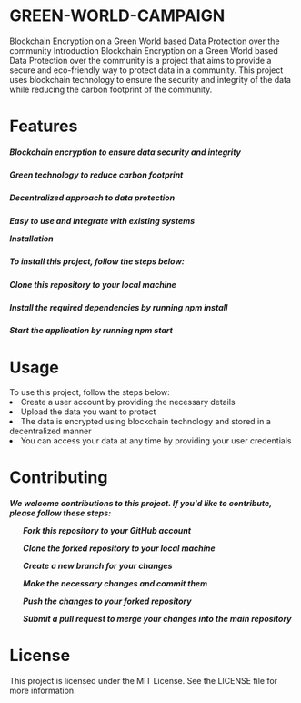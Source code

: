 # GREEN-WORLD-CAMPAIGN
<p>Blockchain Encryption on a Green World based Data Protection over the community
Introduction
Blockchain Encryption on a Green World based Data Protection over the community is a project that aims to provide a secure and eco-friendly way to 
protect data in a community. This project uses blockchain technology to ensure the security and integrity of the data while reducing the carbon footprint of the 
community.</p>

<h1>Features</h1>
<h5>Blockchain encryption to ensure data security and integrity</h5>
<h5>Green technology to reduce carbon footprint</h5>
<h5>Decentralized approach to data protection</h5>
<h5>Easy to use and integrate with existing systems

Installation

  <h5>To install this project, follow the steps below:</h5>
  <h5>Clone this repository to your local machine</h5>
  <h5>Install the required dependencies by running npm install</h5>
  <h5>Start the application by running npm start</h5>

<h1>Usage</h1>
To use this project, follow the steps below:

 <li>Create a user account by providing the necessary details</li>
 <li>Upload the data you want to protect</li>
 <li>The data is encrypted using blockchain technology and stored in a decentralized manner</li>
 <li>You can access your data at any time by providing your user credentials</li>
 
<h1>Contributing</h1>
<h5>We welcome contributions to this project. If you'd like to contribute, please follow these steps:

   <ul>Fork this repository to your GitHub account</ul>
   <ul>Clone the forked repository to your local machine</ul>
   <ul>Create a new branch for your changes</ul>
   <ul>Make the necessary changes and commit them</ul>
   <ul>Push the changes to your forked repository</ul>
   <ul>Submit a pull request to merge your changes into the main repository</ul>
    
<h1>License</h1>
This project is licensed under the MIT License. See the LICENSE file for more information.

